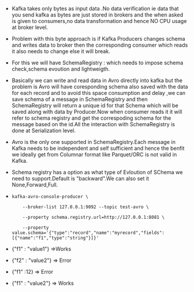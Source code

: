 * Kafka takes only bytes as input data .No data verification ie data that you send kafka as bytes are just stored in brokers and the when asked is given to consumers,no data transformation and hence NO CPU usage at broker level.
* Problem with this byte approach is if Kafka Producers changes schema and writes data to broker then the corresponding consumer which reads it also needs to change else it will break.
* For this we will have SchemaRegistry : which needs to impose schema check,schema evoution and lightweigth.
* Basically we can write and read data in Avro directly into kafka but the problem is Avro will have coresponding schema also saved with the data for each record and to avoid this space consumption and delay ,we can save schema of a message in SchemaRegistry and then SchemaRegistry will return a unique id for that Schema which will be saved along with data by Producer.Now when consumer reads it it will refer to schema registry and get the correspoding schema for the message based on the id.All the interaction with SchemaRegistry is done at Serialization level.
* Avro is the only one supported in SchemaRegistry.Each message in Kafka needs to be independent and self sufficient and hence the benfit we ideally get from Columnar format like Parquet/ORC is not valid in Kafka.
* Schema registry has a option as what type of Evloution of SChema we need to support.Default is "backward".We can also set it None,Forward,Full.
* `kafka-avro-console-producer \`

  `    --broker-list 127.0.0.1:9092 --topic test-avro \`

  `    --property schema.registry.url=http://127.0.0.1:8081 \`

  `    --property value.schema='{"type":"record","name":"myrecord","fields":[{"name":"f1","type":"string"}]}'`

* {"f1" : "value1"} =&gt;Works

* {"f2" : "value2"} =&gt; Error

* {"f1" :12} =&gt; Error

* {"f1" : "value2"}  =&gt; Works



